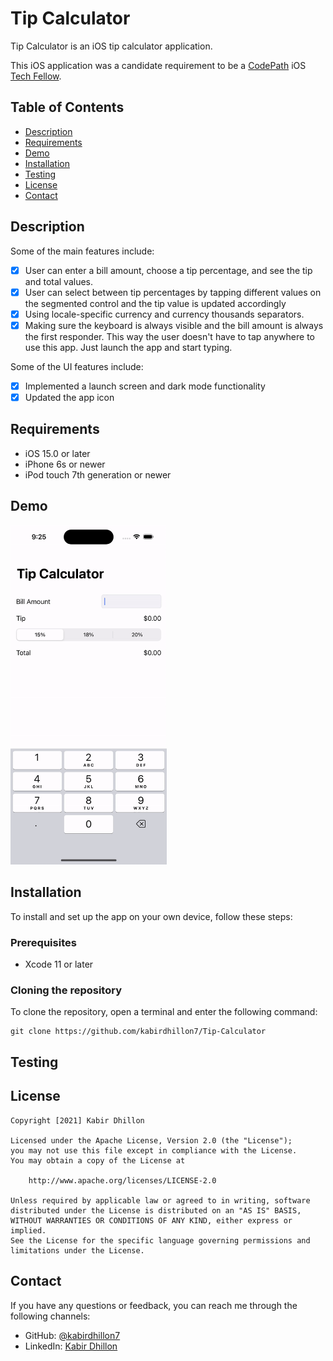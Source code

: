 # Tip Calculator

Tip Calculator is an iOS tip calculator application.

This iOS application was a candidate requirement to be a [CodePath](https://www.codepath.org) iOS [Tech Fellow](https://www.codepath.org/tech-fellow-program).

## Table of Contents

- [Description](#description)
- [Requirements](#requirements)
- [Demo](#demo)
- [Installation](#installation)
- [Testing](#testing)
- [License](#license)
- [Contact](#contact)

## Description

Some of the main features include:
* [X] User can enter a bill amount, choose a tip percentage, and see the tip and total values.
* [X] User can select between tip percentages by tapping different values on the segmented control and the tip value is updated accordingly
* [X] Using locale-specific currency and currency thousands separators.
* [X] Making sure the keyboard is always visible and the bill amount is always the first responder. This way the user doesn't have to tap anywhere to use this app. Just launch the app and start typing.

Some of the UI features include:
* [X] Implemented a launch screen and dark mode functionality
* [X] Updated the app icon

## Requirements

- iOS 15.0 or later
- iPhone 6s or newer
- iPod touch 7th generation or newer

## Demo

<img src='https://github.com/kabirdhillon7/Tip-Calculator/blob/main/CurrentWalkthrough1:4.gif' width=250><br>

## Installation

To install and set up the app on your own device, follow these steps:

### Prerequisites
- Xcode 11 or later

### Cloning the repository

To clone the repository, open a terminal and enter the following command:
```
git clone https://github.com/kabirdhillon7/Tip-Calculator
```

## Testing

## License

    Copyright [2021] Kabir Dhillon

    Licensed under the Apache License, Version 2.0 (the "License");
    you may not use this file except in compliance with the License.
    You may obtain a copy of the License at

        http://www.apache.org/licenses/LICENSE-2.0

    Unless required by applicable law or agreed to in writing, software
    distributed under the License is distributed on an "AS IS" BASIS,
    WITHOUT WARRANTIES OR CONDITIONS OF ANY KIND, either express or implied.
    See the License for the specific language governing permissions and
    limitations under the License.

## Contact

If you have any questions or feedback, you can reach me through the following channels:

- GitHub: [@kabirdhillon7](https://github.com/kabirdhillon7)
- LinkedIn: [Kabir Dhillon](https://www.linkedin.com/in/kabirdhillon/)

